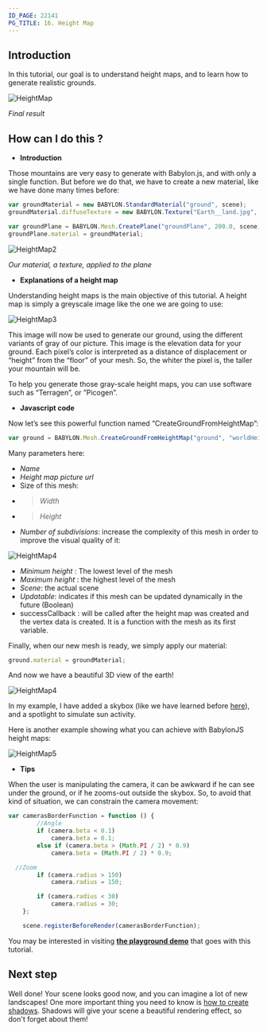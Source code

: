 ```yaml
---
ID_PAGE: 22141
PG_TITLE: 16. Height Map
---
```

## Introduction

In this tutorial, our goal is to understand height maps, and to learn how to generate realistic grounds.

![HeightMap](/img/how_to/HeightMap/14.png)

_Final result_

## How can I do this ?

* **Introduction**

Those mountains are very easy to generate with Babylon.js, and with only a single function. But before we do that, we have to create a new material, like we have done many times before:

```javascript
var groundMaterial = new BABYLON.StandardMaterial("ground", scene);
groundMaterial.diffuseTexture = new BABYLON.Texture("Earth__land.jpg", scene);

var groundPlane = BABYLON.Mesh.CreatePlane("groundPlane", 200.0, scene);
groundPlane.material = groundMaterial;
```

![HeightMap2](/img/how_to/HeightMap/14-1.png)

_Our material, a texture, applied to the plane_

* **Explanations of a height map**

Understanding height maps is the main objective of this tutorial. A height map is simply a greyscale image like the one we are going to use:

![HeightMap3](/img/how_to/HeightMap/worldHeightMap.jpg)

This image will now be used to generate our ground, using the different variants of gray of our picture. This image is the elevation data for your ground. Each pixel’s color is interpreted as a distance of displacement or “height” from the “floor” of your mesh. So, the whiter the pixel is, the taller your mountain will be.

To help you generate those gray-scale height maps, you can use software such as “Terragen”, or ”Picogen”. 

* **Javascript code**

Now let’s see this powerful function named “CreateGroundFromHeightMap”:
```javascript
var ground = BABYLON.Mesh.CreateGroundFromHeightMap("ground", "worldHeightMap.jpg", 200, 200, 250, 0, 10, scene, false, successCallback);
```

Many parameters here:
* _Name_
* _Height map picture url_
* Size of this mesh: 
* > _Width_
* > _Height_
* _Number of subdivisions_: increase the complexity of this mesh in order to improve the visual quality of it:

![HeightMap4](/img/how_to/HeightMap/14-2.png)

* _Minimum height_ : The lowest level of the mesh
* _Maximum height_ : the highest level of the mesh
* _Scene_: the actual scene
* _Updatable_: indicates if this mesh can be updated dynamically in the future (Boolean)
* successCallback : will be called after the height map was created and the vertex data is created. It is a function with the mesh as its first variable.

Finally, when our new mesh is ready, we simply apply our material:
```javascript
ground.material = groundMaterial;
```

And now we have a beautiful 3D view of the earth!

![HeightMap4](/img/how_to/HeightMap/14-3.png)

In my example, I have added a skybox (like we have learned before [here](/babylon101/Environment)), and a spotlight to simulate sun activity.

Here is another example showing what you can achieve with BabylonJS height maps:

![HeightMap5](/img/how_to/HeightMap/14-4.png)

* **Tips**

When the user is manipulating the camera, it can be awkward if he can see under the ground, or if he zooms-out outside the skybox. So, to avoid that kind of situation, we can constrain the camera movement:

```javascript
var camerasBorderFunction = function () {
        //Angle
        if (camera.beta < 0.1)
            camera.beta = 0.1;
        else if (camera.beta > (Math.PI / 2) * 0.9)
            camera.beta = (Math.PI / 2) * 0.9;

  //Zoom
        if (camera.radius > 150)
            camera.radius = 150;

        if (camera.radius < 30)
            camera.radius = 30;
    };

    scene.registerBeforeRender(camerasBorderFunction);
```

You may be interested in visiting [**the playground demo**]( https://www.babylonjs-playground.com/?14) that goes with this tutorial.

## Next step
Well done! Your scene looks good now, and you can imagine a lot of new landscapes! One more important thing you need to know is [how to create shadows](/babylon101/Shadows). Shadows will give your scene a beautiful rendering effect, so don't forget about them!
